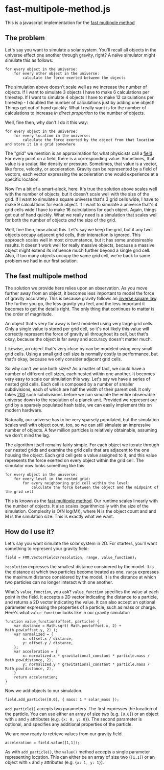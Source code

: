 # fast-multipole-method.js
This is a javascript implementation for the [fast multipole method](https://en.wikipedia.org/wiki/Fast_multipole_method)

## The problem
Let's say you want to simulate a solar system. You'll recall all objects in the universe effect one another through gravity, right? A naïve simulator might simulate this as follows:

    for every object in the universe:
    	for every other object in the universe:
    		calculate the force exerted between the objects

The simulation above doesn't scale well as we increase the number of objects. If I want to simulate 3 objects I have to make 6 calculations per timestep. If I want to simulate 4 objects I have to make 12 calculations per timestep - I doubled the number of calculations just by adding one object! Things get out of hand quickly. What I really want is for the number of calculations to increase *in direct proportion* to the number of objects.

Well, fine then, why don't I do it this way:

    for every object in the universe:
    	for every location in the universe:
    		calculate the force exerted by the object from that location and store it in a grid somewhere
    
The "grid" we mention is an approximation for what physicists call a [field](https://en.wikipedia.org/wiki/Field_(physics)). For every point on a field, there is a corresponding value. Sometimes, that value is a scalar, like density or pressure. Sometimes, that value is a vector, like force, velocity, or acceleration. Gravity can be represented by a field of vectors, each vector expressing the acceleration one would experience at a specific location.

Now I'm a bit of a smart-aleck, here. It's true the solution above scales well with the number of objects, but it doesn't scale well with the size of the grid. If I want to simulate a square universe that's 3 grid cells wide, I have to make 9 calculations for each object. If I want to simulate a universe that's 4 grid cells wide I have to make 16 calculations for each object. Again, things get out of hand quickly. What we really need is a simulation that scales well for both the number of objects *and* the size of the grid.

Well, fine then, how about this. Let's say we keep the grid, but if any two objects occupy adjacent grid cells, their interaction is ignored. This approach scales well in most circumstance, but it has some undesireable results. It doesn't work well for really massive objects, because a massive object might extend its influence much further beyond a single grid cell. Also, if too many objects occupy the same grid cell, we're back to same problem we had in our first solution.

## The fast multipole method
The solution we provide here relies upon an observation. As you move further away from an object, it becomes less important to model the force of gravity accurately. This is because gravity follows an [inverse square law](https://en.wikipedia.org/wiki/Inverse-square_law). The further you go, the less gravity you feel, and the less important it becomes to get the details right. The only thing that continues to matter is the order of magnitude. 

An object that's very far away is best modeled using very large grid cells. Only a single value is stored per grid cell, so it's not likely this value will correctly represent the force of gravity all throughout its cell, but that's okay, because the object is far away and accuracy doesn't matter much. 

Likewise, an object that's very close by can be modeled using very small grid cells. Using a small grid cell size is normally costly to performance, but that's okay, because we only consider adjacent grid cells. 

So why can't we use both sizes? As a matter of fact, we could have a number of different cell sizes, each nested within one another. It becomes very easy to scale our simulation this way. Let's say we have a series of nested grid cells. Each cell is composed by a number of smaller subdivisions, each of which are half the width of their parent cell. It only takes [200](http://www.wolframalpha.com/input/?i=log2+%28+%28diameter+of+the+universe%29+%2F+%28planck+length%29+%29) such subdivisions before we can simulate the entire observable universe down to the resolution of a planck unit. Provided we represent our grid by a sparsely populated hash table, we can easily implement this on modern hardware. 

Naturally, our universe has to be very sparsely populated, but the simulation scales well with object count, too, so we can still simulate an impressive number of objects. A few million particles is relatively obtainable, assuming we don't mind the lag. 

The algorithm itself remains fairly simple. For each object we iterate through our nested grids and examine the grid cells that are adjacent to the one housing the object. Each grid cell gets a value assigned to it, and this value represents the force exerted on every object within the grid cell. The simulator now looks something like this:

	for every object in the universe:
		for every level in the nested grid:
			for every neighboring grid cell within the level:
				calculate the force between the object and the midpoint of the grid cell

This is known as the [fast multipole method](https://en.wikipedia.org/wiki/Fast_multipole_method). Our runtime scales linearly with the number of objects. It also scales logarithmically with the size of the simulation. Complexity is O(N log(M)), where N is the object count and and M is the simulation size. This is exactly what we want. 

## How do I use it?

Let's say you want simulate the solar system in 2D. For starters, you'll want something to represent your gravity field: 

	field = FMM.VectorField2(resolution, range, value_function);

`resolution` expresses the smallest distance considered by the model. It is the distance at which two particles become treated as one. `range` expresses the maximum distance considered by the model. It is the distance at which two particles can no longer interact with one another.

What's `value_function`, you ask? `value_function` specifies the value at each point in the field. It accepts a 2D vector indicating the distance to a particle, and returns a 2D vector indicating the value. It can also accept an optional parameter expressing the properties of a particle, such as mass or charge. Here's what `value_function` looks like in our gravity simulator:

	function value_function(offset, particle) { 
		var distance = Math.sqrt( Math.pow(offset.x, 2) + Math.pow(offset.y, 2) );
		var normalized = {
			x: offset.x / distance,
			y: offset.y / distance,
		};
		var acceleration = {
			x: normalized.x * gravitational_constant * particle.mass / Math.pow(distance, 2),
			y: normalized.y * gravitational_constant * particle.mass / Math.pow(distance, 2),
		}
		return acceleration;
	}

Now we add objects to our simulation. 

	field.add_particle([0,0], { mass: 1 * solar_mass });

`add_particle()` accepts two parameters. The first expresses the location of the particle. You can use either an array of size two (e.g. `[0,0]`) or an object with `x` and `y` attributes (e.g. `{x: 0, y: 0}`). The second parameter is optional, and specifies any additional properties of the particle. 

We are now ready to retrieve values from our gravity field. 

	acceleration = field.value([1,1]);

As with `add_particle()`, the `value()` method accepts a single parameter representing location. This can either be an array of size two (`[1,1]`) or an object with `x` and `y` attributes (e.g. `{x: 1, y: 1}`).
